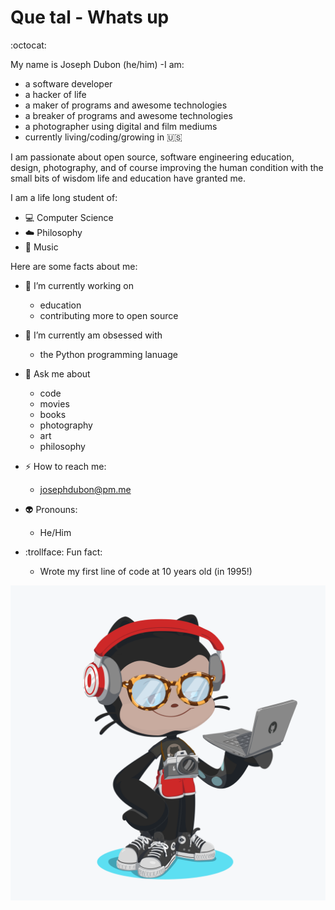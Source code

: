 # Que tal - Whats up

:octocat:

My name is Joseph Dubon (he/him) -I am:

- a software developer
- a hacker of life
- a maker of programs and awesome technologies
- a breaker of programs and awesome technologies
- a photographer using digital and film mediums
- currently living/coding/growing in :us:

I am passionate about open source, software engineering education, design, photography, and of course improving the human condition with the small bits of wisdom life and education have granted me.

I am a life long student of:

- :computer: Computer Science
- :cloud: Philosophy
- :guitar: Music

<!--
**josephdubon/josephdubon** is a ✨ _special_ ✨ repository because its `README.md` (this file) appears on your GitHub profile.
-->

Here are some facts about me:

- 🔭 I’m currently working on

  - education
  - contributing more to open source

- :snake: I’m currently am obsessed with

  - the Python programming lanuage

- 💬 Ask me about

  - code
  - movies
  - books
  - photography
  - art
  - philosophy

- :zap: How to reach me:
  - josephdubon@pm.me
- :alien: Pronouns:
  - He/Him
- :trollface: Fun fact:
  - Wrote my first line of code at 10 years old (in 1995!)

![Octocat style!](octocat.png)
